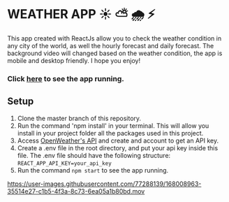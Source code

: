 # WEATHER APP ☀️    ⛅️    🌧  ⚡️

This app created with ReactJs allow you to check the weather condition in any city of the world, as well the hourly forecast and daily forecast.
The background video will changed based on the weather condition, the app is mobile and desktop friendly. I hope you enjoy! 

### Click [here](https://fra-weather-app.netlify.app/) to see the app running.

## Setup
1. Clone the master branch of this repository.
2. Run the command 'npm install' in your terminal. This will allow you install in your project folder all the packages used in this project.
3. Access [OpenWeather's API](https://openweathermap.org) and create and account to get an API key.
4. Create a .env file in the root directory, and put your api key inside this file. The .env file should have the following structure: <br/>
   `REACT_APP_API_KEY=your_api_key`
5. Run the command `npm start` to see the app running.









https://user-images.githubusercontent.com/77288139/168008963-35514e27-c1b5-4f3a-8c73-6ea05a1b80bd.mov






